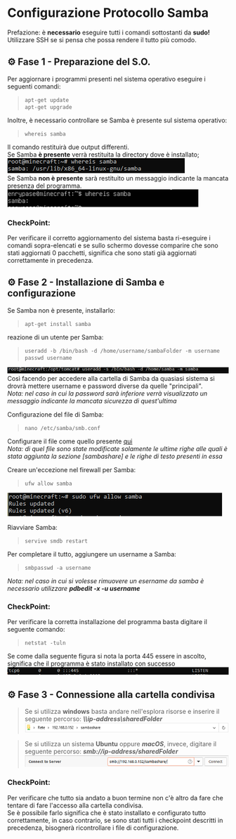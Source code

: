 # Configurazione Protocollo Samba

Prefazione: è **necessario** eseguire tutti i comandi sottostanti da **sudo!** <br>
Utilizzare SSH se si pensa che possa rendere il tutto più comodo. <br>
## :gear: Fase 1 - Preparazione del S.O.
Per aggiornare i programmi presenti nel sistema operativo eseguire i seguenti comandi: <br>
>     apt-get update
>     apt-get upgrade

Inoltre, è necessario controllare se Samba è presente sul sistema operativo: <br>
>     whereis samba
Il comando restituirà due output differenti. <br>
Se Samba **è presente** verrà restituita la directory dove è installato; <br>
![PercorsoTrovato](/SMB/Immagini/PercorsoTrovato.png) <br>
Se Samba **non è presente**  sarà restituito un messaggio indicante la mancata presenza del programma. <br>
![PercorsoNonTrovato](/SMB/Immagini/PercorsoNonTrovato.png) <br>
 
### CheckPoint:
Per verificare il corretto aggiornamento del sistema basta ri-eseguire i comandi sopra-elencati e se sullo schermo dovesse comparire che sono stati aggiornati 0 pacchetti, significa che sono stati già aggiornati correttamente in precedenza.


## :gear: Fase 2 - Installazione di Samba e configurazione

Se Samba non è presente, installarlo:
>     apt-get install samba

reazione di un utente per Samba: <br>
>     useradd -b /bin/bash -d /home/username/sambaFolder -m username
>     passwd username
![Username](/SMB/Immagini/Username.png) <br>
Così facendo per accedere alla cartella di Samba da quasiasi sistema si drovrà mettere username e password diverse da quelle "principali". <br>
_Nota: nel caso in cui la password sarà inferiore verrà visualizzato un messaggio indicante la mancata sicurezza di quest'ultima_ <br>

Configurazione del file di Samba: <br>
>     nano /etc/samba/smb.conf
Configurare il file come quello presente [qui](/SMB/Files/smb.conf) <br>
_Nota: di quel file sono state modificate solamente le ultime righe alle quali è stata aggiunta la sezione [sambashare] e le righe di testo presenti in essa_ <br>

Creare un'eccezione nel firewall per Samba: <br>
>     ufw allow samba
![Firewall](/SMB/Immagini/Firewall.png) <br>

Riavviare Samba: <br>
>     servive smdb restart

Per completare il tutto, aggiungere un username a Samba:
>     smbpasswd -a username
_Nota: nel caso in cui si volesse rimuovere un esername da samba è necessario utilizzare ***pdbedit -x -u username***_

### CheckPoint:
Per verificare la corretta installazione del programma basta digitare il seguente comando:
>     netstat -tuln
Se come dalla seguente figura si nota la porta 445 essere in ascolto, significa che il programma è stato installato con successo
![Netstat](/SMB/Immagini/Netstat.png)

## :gear: Fase 3 - Connessione alla cartella condivisa
> Se si utilizza **windows** basta andare nell'esplora risorse e inserire il seguente percorso: ***\\\ip-address\sharedFolder*** <br>
![ConnessioneWindows](/SMB/Immagini/ConnessioneWindows.png)

> Se si utilizza un sistema **Ubuntu** oppure ***macOS***, invece, digitare il seguente percorso: ***smb://ip-address/sharedFolder*** <br>
![ConnessioneUbuntu](/SMB/Immagini/ConnessioneUbuntu.png)

### CheckPoint:
Per verificare che tutto sia andato a buon termine non c'è altro da fare che tentare di fare l'accesso alla cartella condivisa. <br>
Se è possibile farlo significa che è stato installato e configurato tutto correttamente, in caso contrario, se sono stati tutti i checkpoint descritti in precedenza, bisognerà ricontrollare i file di configurazione.

